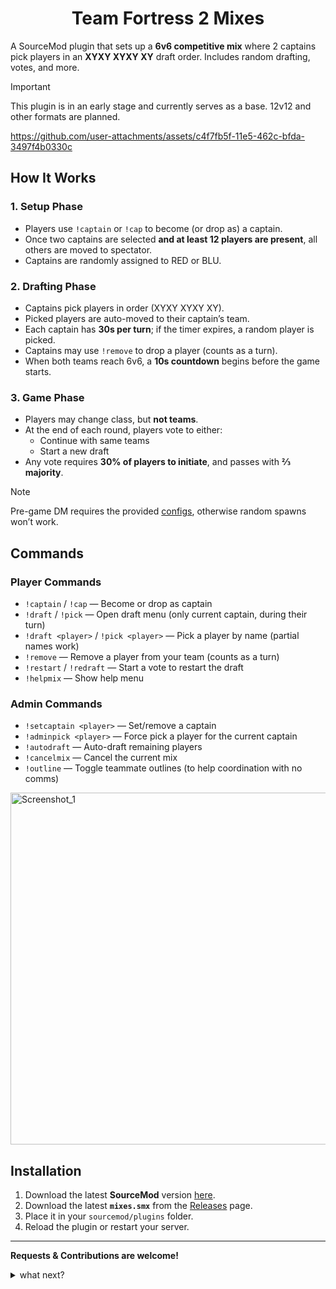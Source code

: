<h1 align="center">Team Fortress 2 Mixes</h1>

A SourceMod plugin that sets up a **6v6 competitive mix** where 2 captains pick players in an **XYXY XYXY XY** draft order. Includes random drafting, votes, and more.

> [!IMPORTANT]
> This plugin is in an early stage and currently serves as a base. 12v12 and other formats are planned.

https://github.com/user-attachments/assets/c4f7fb5f-11e5-462c-bfda-3497f4b0330c


## How It Works

### 1. Setup Phase
- Players use `!captain` or `!cap` to become (or drop as) a captain.  
- Once two captains are selected **and at least 12 players are present**, all others are moved to spectator.  
- Captains are randomly assigned to RED or BLU.  

### 2. Drafting Phase
- Captains pick players in order (XYXY XYXY XY).  
- Picked players are auto-moved to their captain’s team.  
- Each captain has **30s per turn**; if the timer expires, a random player is picked.  
- Captains may use `!remove` to drop a player (counts as a turn).  
- When both teams reach 6v6, a **10s countdown** begins before the game starts.  

### 3. Game Phase
- Players may change class, but **not teams**.  
- At the end of each round, players vote to either:  
  - Continue with same teams  
  - Start a new draft  
- Any vote requires **30% of players to initiate**, and passes with **⅔ majority**.  

> [!NOTE]
> Pre-game DM requires the provided [configs](https://github.com/vexx-sm/TF2-Mixes/tree/main/configs), otherwise random spawns won’t work.


## Commands

### Player Commands
- `!captain` / `!cap` — Become or drop as captain  
- `!draft` / `!pick` — Open draft menu (only current captain, during their turn)  
- `!draft <player>` / `!pick <player>` — Pick a player by name (partial names work)  
- `!remove` — Remove a player from your team (counts as a turn)  
- `!restart` / `!redraft` — Start a vote to restart the draft  
- `!helpmix` — Show help menu  

### Admin Commands
- `!setcaptain <player>` — Set/remove a captain  
- `!adminpick <player>` — Force pick a player for the current captain  
- `!autodraft` — Auto-draft remaining players  
- `!cancelmix` — Cancel the current mix  
- `!outline` — Toggle teammate outlines (to help coordination with no comms)

<img width="892" height="563" alt="Screenshot_1" src="https://github.com/user-attachments/assets/9a8b8a89-be9e-4b28-9567-3ac7e5d50912" />


## Installation 
1. Download the latest **SourceMod** version [here](https://www.sourcemod.net/downloads.php?branch=stable).
2. Download the latest **`mixes.smx`** from the [Releases](https://github.com/vexx-sm/TF2-Mixes/releases) page.
3. Place it in your `sourcemod/plugins` folder.
4. Reload the plugin or restart your server.


---

**Requests & Contributions are welcome!**

<details>
<summary>what next?</summary>
  
- Configurable team sizes (4v4, 6v6, Highlander)   
- Improved captain handling (auto-replacement)  
- Smarter auto-draft and configurable voting  
- New admin cmds: `sm_forcestart`, `sm_shuffle`  
- Better handling of spectators/late-joins  
- Match QoL: auto-pause and ready-up system  

</details>
